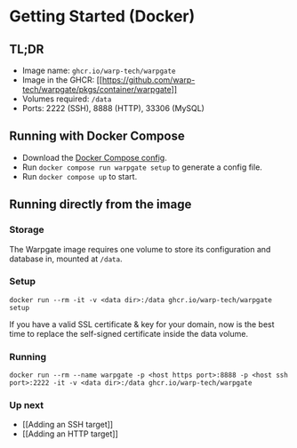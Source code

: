 # Getting Started (Docker)

## TL;DR

* Image name: `ghcr.io/warp-tech/warpgate`
* Image in the GHCR: [[https://github.com/warp-tech/warpgate/pkgs/container/warpgate]]
* Volumes required: `/data`
* Ports: 2222 (SSH), 8888 (HTTP), 33306 (MySQL)

## Running with Docker Compose

* Download the [Docker Compose config](https://github.com/warp-tech/warpgate/blob/main/docker/docker-compose.yml).
* Run `docker compose run warpgate setup` to generate a config file.
* Run `docker compose up` to start.

## Running directly from the image

### Storage

The Warpgate image requires one volume to store its configuration and database in, mounted at `/data`.

### Setup

```
docker run --rm -it -v <data dir>:/data ghcr.io/warp-tech/warpgate setup
```

If you have a valid SSL certificate & key for your domain, now is the best time to replace the self-signed certificate inside the data volume.

### Running

```
docker run --rm --name warpgate -p <host https port>:8888 -p <host ssh port>:2222 -it -v <data dir>:/data ghcr.io/warp-tech/warpgate
```

### Up next

* [[Adding an SSH target]]
* [[Adding an HTTP target]]
